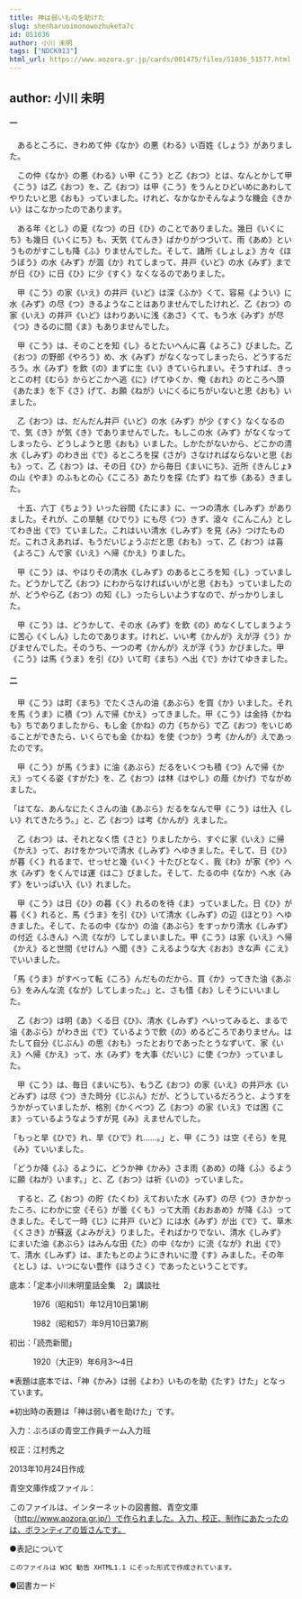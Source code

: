 ```yaml
---
title: 神は弱いものを助けた
slug: shenharuoimonowozhuketa7c
id: 051036
author: 小川 未明
tags: ["NDCK913"]
html_url: https://www.aozora.gr.jp/cards/001475/files/51036_51577.html
---
```


## author: 小川 未明

#### 一




　あるところに、きわめて仲《なか》の悪《わる》い百姓《しょう》がありました。

　この仲《なか》の悪《わる》い甲《こう》と乙《おつ》とは、なんとかして甲《こう》は乙《おつ》を、乙《おつ》は甲《こう》をうんとひどいめにあわしてやりたいと思《おも》っていました。けれど、なかなかそんなような機会《きかい》はこなかったのであります。

　ある年《とし》の夏《なつ》の日《ひ》のことでありました。幾日《いくにち》も幾日《いくにち》も、天気《てんき》ばかりがつづいて、雨《あめ》というものがすこしも降《ふ》りませんでした。そして、諸所《しょしょ》方々《ほうぼう》の水《みず》が涸《か》れてしまって、井戸《いど》の水《みず》までが日《ひ》に日《ひ》に少《すく》なくなるのでありました。

　甲《こう》の家《いえ》の井戸《いど》は深《ふか》くて、容易《ようい》に水《みず》の尽《つ》きるようなことはありませんでしたけれど、乙《おつ》の家《いえ》の井戸《いど》はわりあいに浅《あさ》くて、もう水《みず》が尽《つ》きるのに間《ま》もありませんでした。

　甲《こう》は、そのことを知《し》るとたいへんに喜《よろこ》びました。乙《おつ》の野郎《やろう》め、水《みず》がなくなってしまったら、どうするだろう。水《みず》を飲《の》まずに生《い》きていられまい。そうすれば、きっとこの村《むら》からどこかへ逃《に》げてゆくか、俺《おれ》のところへ頭《あたま》を下《さ》げて、お願《ねが》いにくるにちがいないと思《おも》いました。

　乙《おつ》は、だんだん井戸《いど》の水《みず》が少《すく》なくなるので、気《き》が気《き》でありませんでした。もしこの水《みず》がなくなってしまったら、どうしようと思《おも》いました。しかたがないから、どこかの清水《しみず》のわき出《で》るところを探《さが》さなければならないと思《おも》って、乙《おつ》は、その日《ひ》から毎日《まいにち》、近所《きんじょ》の山《やま》のふもとの心《こころ》あたりを探《たず》ねて歩《ある》きました。

　十五、六丁《ちょう》いった谷間《たにま》に、一つの清水《しみず》がありました。それが、この旱魃《ひでり》にも尽《つ》きず、滾々《こんこん》としてわき出《で》ていました。これはいい清水《しみず》を見《み》つけたものだ。これさえあれば、もうだいじょうぶだと思《おも》って、乙《おつ》は喜《よろこ》んで家《いえ》へ帰《かえ》りました。

　甲《こう》は、やはりその清水《しみず》のあるところを知《し》っていました。どうかして乙《おつ》にわからなければいいがと思《おも》っていましたのが、どうやら乙《おつ》の知《し》ったらしいようすなので、がっかりしました。

　甲《こう》は、どうかして、その水《みず》を飲《の》めなくしてしまうように苦心《くしん》したのであります。けれど、いい考《かんが》えが浮《う》かびませんでした。そのうち、一つの考《かんが》えが浮《う》かびました。甲《こう》は馬《うま》を引《ひ》いて町《まち》へ出《で》かけてゆきました。



#### 二




　甲《こう》は町《まち》でたくさんの油《あぶら》を買《か》いました。それを馬《うま》に積《つ》んで帰《かえ》ってきました。甲《こう》は金持《かねも》ちでありましたから、もし金《かね》の力《ちから》で乙《おつ》をいじめることができたら、いくらでも金《かね》を使《つか》う考《かんが》えであったのです。

　甲《こう》が馬《うま》に油《あぶら》だるをいくつも積《つ》んで帰《かえ》ってくる姿《すがた》を、乙《おつ》は林《はやし》の蔭《かげ》でながめました。

「はてな、あんなにたくさんの油《あぶら》だるをなんで甲《こう》は仕入《しい》れてきたろう。」と、乙《おつ》は考《かんが》えました。

　乙《おつ》は、それとなく悟《さと》りましたから、すぐに家《いえ》に帰《かえ》って、おけをかついで清水《しみず》へゆきました。そして、日《ひ》が暮《く》れるまで、せっせと幾《いく》十たびとなく、我《わ》が家《や》へ水《みず》をくんでは運《はこ》びました。そして、たるの中《なか》へ水《みず》をいっぱい入《い》れました。

　甲《こう》は日《ひ》の暮《く》れるのを待《ま》っていました。日《ひ》が暮《く》れると、馬《うま》を引《ひ》いて清水《しみず》の辺《ほとり》へゆきました。そして、たるの中《なか》の油《あぶら》をすっかり清水《しみず》の付近《ふきん》へ流《なが》してしまいました。甲《こう》は家《いえ》へ帰《かえ》ると世間《せけん》へ聞《き》こえるような大《おお》きな声《こえ》でいいました。

「馬《うま》がすべって転《ころ》んだものだから、買《か》ってきた油《あぶら》をみんな流《なが》してしまった。」と、さも惜《お》しそうにいいました。

　乙《おつ》は明《あ》くる日《ひ》、清水《しみず》へいってみると、まるで油《あぶら》がわき出《で》ているようで飲《の》めるどころでありません。はたして自分《じぶん》の思《おも》ったとおりであったとうなずいて、家《いえ》へ帰《かえ》って、水《みず》を大事《だいじ》に使《つか》っていました。

　甲《こう》は、毎日《まいにち》、もう乙《おつ》の家《いえ》の井戸水《いどみず》は尽《つ》きた時分《じぶん》だが、どうしているだろうと、ようすをうかがっていましたが、格別《かくべつ》乙《おつ》の家《いえ》では困《こま》っているようなようすが見《み》えませんでした。

「もっと旱《ひで》れ、旱《ひで》れ……。」と、甲《こう》は空《そら》を見《み》ていいました。

「どうか降《ふ》るように、どうか神《かみ》さま雨《あめ》の降《ふ》るように願《ねが》います。」と、乙《おつ》は祈《いの》っていました。

　すると、乙《おつ》の貯《たくわ》えておいた水《みず》の尽《つ》きかかったころ、にわかに空《そら》が曇《くも》って大雨《おおあめ》が降《ふ》ってきました。そして一時《じ》に井戸《いど》には水《みず》が出《で》て、草木《くさき》が蘇返《よみがえ》りました。そればかりでない、清水《しみず》にまいた油《あぶら》はみんな田《た》の中《なか》に流《なが》れ出《で》て、清水《しみず》は、またもとのようにきれいに澄《す》みました。その年《とし》は、いつにない豊作《ほうさく》であったということです。













底本：「定本小川未明童話全集　2」講談社

　　　1976（昭和51）年12月10日第1刷

　　　1982（昭和57）年9月10日第7刷

初出：「読売新聞」

　　　1920（大正9）年6月3～4日

※表題は底本では、「神《かみ》は弱《よわ》いものを助《たす》けた」となっています。

※初出時の表題は「神は弱い者を助けた」です。

入力：ぷろぼの青空工作員チーム入力班

校正：江村秀之

2013年10月24日作成

青空文庫作成ファイル：

このファイルは、インターネットの図書館、青空文庫（http://www.aozora.gr.jp/）で作られました。入力、校正、制作にあたったのは、ボランティアの皆さんです。











●表記について


	このファイルは W3C 勧告 XHTML1.1 にそった形式で作成されています。







●図書カード